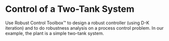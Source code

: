# **Control of a Two-Tank System**

Use Robust Control Toolbox™ to design a robust controller (using D-K iteration) and to do robustness analysis on a process control problem. In our example, the plant is a simple two-tank system.

